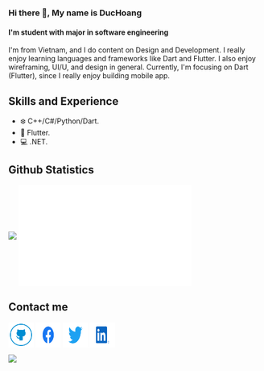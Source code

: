 ### Hi there 👋, My name is DucHoang
#### I'm student with major in software engineering
I'm from Vietnam, and I do content on Design and Development. I really enjoy learning languages and frameworks like Dart and Flutter. I also enjoy wireframing, UI/U, and design in general. Currently, I'm focusing on Dart (Flutter), since I really enjoy building mobile app.

## Skills and Experience
* ❄️ C++/C#/Python/Dart.
* 📱 Flutter.
* 💻 .NET.

## Github Statistics
<p align="left">
  <img align="center" width="472" src="https://github-readme-stats.vercel.app/api?username=PRID021&show_icons=true&count_private=true&theme=graywhite"></img>
  <img align="center" width="343" src="https://raw.githubusercontent.com/PRID021/my-stats/master/generated/languages.svg"></img>
</p>


## Contact me
[<img align="center" width="50" height ="50" src="https://raw.githubusercontent.com/PRID021/PRID021/354d78beda572416807c35b1244d17d1b14c4394/github.svg"></img>](https://github.com/PRID021) [<img align="center" width="50" height ="50" src="https://raw.githubusercontent.com/PRID021/PRID021/07ce36211daad6eaf5ddc328155778dba391fcc0/facebook.svg"></img>](https://www.facebook.com/JameBorn.N0) [<img align="center" width="50" height ="50" src="https://raw.githubusercontent.com/PRID021/PRID021/a298d2f68f770db8ff3b7c57b62c2d728db2974c/Twitter-Logo.wine.svg"></img>](https://twitter.com/DHoang_P) [<img align="center" width="50" height ="50" src="https://raw.githubusercontent.com/PRID021/PRID021/a298d2f68f770db8ff3b7c57b62c2d728db2974c/LinkedIn-Icon-Logo.wine.svg"></img>](https://www.linkedin.com/in/prid021)

![](https://komarev.com/ghpvc/?username=PRID021)
